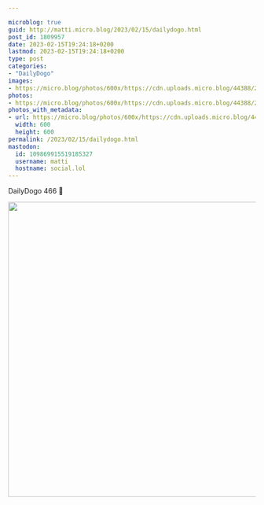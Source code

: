 ```yaml
---

microblog: true
guid: http://matti.micro.blog/2023/02/15/dailydogo.html
post_id: 1809957
date: 2023-02-15T19:24:18+0200
lastmod: 2023-02-15T19:24:18+0200
type: post
categories:
- "DailyDogo"
images:
- https://micro.blog/photos/600x/https://cdn.uploads.micro.blog/44388/2023/3af2b90035.jpg
photos:
- https://micro.blog/photos/600x/https://cdn.uploads.micro.blog/44388/2023/3af2b90035.jpg
photos_with_metadata:
- url: https://micro.blog/photos/600x/https://cdn.uploads.micro.blog/44388/2023/3af2b90035.jpg
  width: 600
  height: 600
permalink: /2023/02/15/dailydogo.html
mastodon:
  id: 109869915519185327
  username: matti
  hostname: social.lol
---
```

DailyDogo 466 🐶

<img src="/media/uploads/2023/3af2b90035.jpg" width="600" height="600" alt="" />
